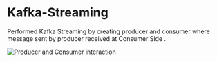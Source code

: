 # Kafka-Streaming
Performed Kafka Streaming by creating producer and consumer where message sent by producer received at Consumer Side .

![Producer and Consumer interaction](https://user-images.githubusercontent.com/114352465/231921224-aa742180-9c2d-49a2-b63c-86fc6491be87.png)
